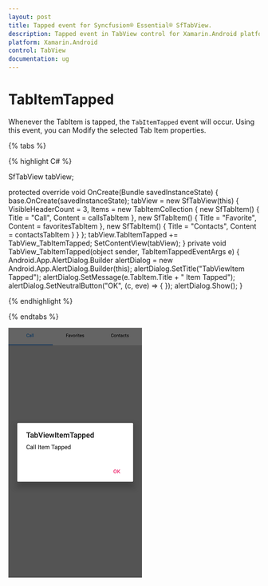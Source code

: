 ```yaml
---
layout: post
title: Tapped event for Syncfusion® Essential® SfTabView.
description: Tapped event in TabView control for Xamarin.Android platform
platform: Xamarin.Android
control: TabView
documentation: ug
---
```


# TabItemTapped

Whenever the TabItem is tapped, the `TabItemTapped` event will occur. Using this event, you can Modify the selected Tab Item properties.

{% tabs %}

{% highlight C# %}

SfTabView tabView;

protected override void OnCreate(Bundle savedInstanceState)
{
    base.OnCreate(savedInstanceState);
    tabView = new SfTabView(this)
    {
        VisibleHeaderCount = 3,
        Items = new TabItemCollection
                {
                    new SfTabItem() { Title = "Call", Content = callsTabItem },
                    new SfTabItem() { Title = "Favorite", Content = favoritesTabItem },
                    new SfTabItem() { Title = "Contacts", Content = contactsTabItem }
                }
    };
    tabView.TabItemTapped += TabView_TabItemTapped;
    SetContentView(tabView);
}
private void TabView_TabItemTapped(object sender, TabItemTappedEventArgs e)
{
    Android.App.AlertDialog.Builder alertDialog = new Android.App.AlertDialog.Builder(this);
    alertDialog.SetTitle("TabViewItem Tapped");
    alertDialog.SetMessage(e.TabItem.Title + " Item Tapped");
    alertDialog.SetNeutralButton("OK", (c, eve) => { });
    alertDialog.Show();
}

{% endhighlight %}

{% endtabs %}

![TabItemTapped](images/TabView-Events/TabItemTapped.png)